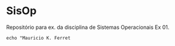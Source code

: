 # SisOp
Repositório para ex. da disciplina de Sistemas Operacionais
Ex 01. 
```
echo "Mauricio K. Ferret
```
